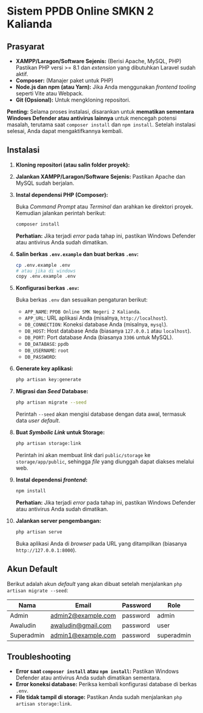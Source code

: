 # Sistem PPDB Online SMKN 2 Kalianda

## Prasyarat

-   **XAMPP/Laragon/Software Sejenis:** (Berisi Apache, MySQL, PHP) Pastikan PHP versi >= 8.1 dan _extension_ yang dibutuhkan Laravel sudah aktif.
-   **Composer:** (Manajer paket untuk PHP)
-   **Node.js dan npm (atau Yarn):** Jika Anda menggunakan _frontend tooling_ seperti Vite atau Webpack.
-   **Git (Opsional):** Untuk mengkloning repositori.

**Penting:** Selama proses instalasi, disarankan untuk **mematikan sementara Windows Defender atau antivirus lainnya** untuk mencegah potensi masalah, terutama saat `composer install` dan `npm install`. Setelah instalasi selesai, Anda dapat mengaktifkannya kembali.

## Instalasi

1.  **Kloning repositori (atau salin folder proyek):**

2.  **Jalankan XAMPP/Laragon/Software Sejenis:** Pastikan Apache dan MySQL sudah berjalan.

3.  **Instal dependensi PHP (Composer):**

    Buka _Command Prompt_ atau _Terminal_ dan arahkan ke direktori proyek. Kemudian jalankan perintah berikut:

    ```bash
    composer install
    ```

    **Perhatian:** Jika terjadi _error_ pada tahap ini, pastikan Windows Defender atau antivirus Anda sudah dimatikan.

4.  **Salin berkas `.env.example` dan buat berkas `.env`:**

    ```bash
    cp .env.example .env
    # atau jika di windows
    copy .env.example .env
    ```

5.  **Konfigurasi berkas `.env`:**

    Buka berkas `.env` dan sesuaikan pengaturan berikut:

    -   `APP_NAME`: `PPDB Online SMK Negeri 2 Kalianda`.
    -   `APP_URL`: URL aplikasi Anda (misalnya, `http://localhost`).
    -   `DB_CONNECTION`: Koneksi database Anda (misalnya, `mysql`).
    -   `DB_HOST`: Host database Anda (biasanya `127.0.0.1` atau `localhost`).
    -   `DB_PORT`: Port database Anda (biasanya `3306` untuk MySQL).
    -   `DB_DATABASE`: `ppdb`
    -   `DB_USERNAME`: `root`
    -   `DB_PASSWORD`:

6.  **Generate key aplikasi:**

    ```bash
    php artisan key:generate
    ```

7.  **Migrasi dan _Seed_ Database:**

    ```bash
    php artisan migrate --seed
    ```

    Perintah `--seed` akan mengisi database dengan data awal, termasuk data _user default_.

8.  **Buat _Symbolic Link_ untuk Storage:**

    ```bash
    php artisan storage:link
    ```

    Perintah ini akan membuat _link_ dari `public/storage` ke `storage/app/public`, sehingga _file_ yang diunggah dapat diakses melalui web.

9.  **Instal dependensi _frontend_:**

    ```bash
    npm install
    ```

    **Perhatian:** Jika terjadi _error_ pada tahap ini, pastikan Windows Defender atau antivirus Anda sudah dimatikan.

10. **Jalankan server pengembangan:**

    ```bash
    php artisan serve
    ```

    Buka aplikasi Anda di _browser_ pada URL yang ditampilkan (biasanya `http://127.0.0.1:8000`).

## Akun Default

Berikut adalah akun _default_ yang akan dibuat setelah menjalankan `php artisan migrate --seed`:

| Nama       | Email              | Password | Role       |
| ---------- | ------------------ | -------- | ---------- |
| Admin      | admin2@example.com | password | admin      |
| Awaludin   | awaludin@gmail.com | password | user       |
| Superadmin | admin1@example.com | password | superadmin |

## Troubleshooting

-   **Error saat `composer install` atau `npm install`:** Pastikan Windows Defender atau antivirus Anda sudah dimatikan sementara.
-   **Error koneksi database:** Periksa kembali konfigurasi database di berkas `.env`.
-   **File tidak tampil di storage:** Pastikan Anda sudah menjalankan `php artisan storage:link`.
